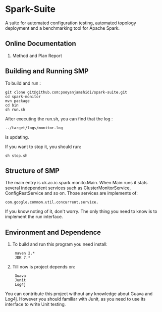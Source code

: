 # Spark-Suite
A suite for automated configuration testing, automated topology deployment and a benchmarking tool for Apache Spark.

## Online Documentation

1. Method and Plan Report


## Building and Running SMP

To build and run :

    git clone git@github.com:pooyanjamshidi/spark-suite.git
    cd spark-monitor
    mvn package 
    cd bin
    sh run.sh

After executing the run.sh, you can find that the log :

	../target/logs/monitor.log 
	
is updating.

If you want to stop it, you should run:

	sh stop.sh	

## Structure of SMP

The main entry is uk.ac.ic.spark.monito.Main. When Main runs it stats several independent services such as ClusterMonitorService, ConfigRestService and so on.  Those services are implements of:

	com.google.common.util.concurrent.service. 

If you know noting of it, don't worry. The only thing you need to know is to implement the run interface.  


## Environment and Dependence

1. To build and run this program you need install:

		maven 2.*
		JDK 7.*

2. Till now is project depends on:

		Guava
		Junit
		Log4j
	
You can contribute this project without any knowledge about Guava and Log4j. However you should familiar with Junit, as you need to use its interface to write Unit testing.




